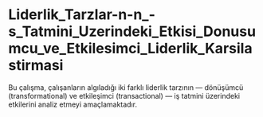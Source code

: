 # Liderlik_Tarzlar-n-n_-s_Tatmini_Uzerindeki_Etkisi_Donusumcu_ve_Etkilesimci_Liderlik_Karsilastirmasi
Bu çalışma, çalışanların algıladığı iki farklı liderlik tarzının — dönüşümcü (transformational) ve etkileşimci (transactional) — iş tatmini üzerindeki etkilerini analiz etmeyi amaçlamaktadır.
